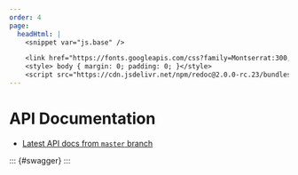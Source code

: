 ```yaml
---
order: 4
page:
  headHtml: |
    <snippet var="js.base" />

    <link href="https://fonts.googleapis.com/css?family=Montserrat:300,400,700|Roboto:300,400,700" rel="stylesheet">
    <style> body { margin: 0; padding: 0; }</style>
    <script src="https://cdn.jsdelivr.net/npm/redoc@2.0.0-rc.23/bundles/redoc.standalone.js" async defer></script>
---
```


# API Documentation

- [Latest API docs from `master` branch](https://input-output-hk.github.io/cardano-wallet/api/edge/)

::: {#swagger}
<redoc spec-url="https://input-output-hk.github.io/cardano-wallet/api/edge/swagger.yaml"></redoc>
:::
